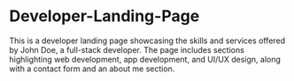 # Developer-Landing-Page
This is a developer landing page showcasing the skills and services offered by John Doe, a full-stack developer. The page includes sections highlighting web development, app development, and UI/UX design, along with a contact form and an about me section.
